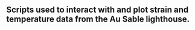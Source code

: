 ## Scripts used to interact with and plot strain and temperature data from the Au Sable lighthouse.

